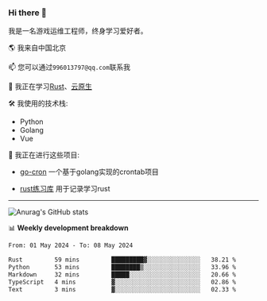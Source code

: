 ### Hi there 👋

我是一名游戏运维工程师，终身学习爱好者。

🌎 我来自中国北京

📫 您可以通过`996013797@qq.com`联系我

🌱 我正在学习[Rust](https://course.rs/)、[云原生](https://github.com/superproj/onex)

🛠️ 我使用的技术栈:
- Python
- Golang
- Vue

🚀 我正在进行这些项目:
- [go-cron](https://github.com/jami1024/go-cron) 一个基于golang实现的crontab项目

- [rust练习库](https://github.com/jami1024/learn_rust) 用于记录学习rust

----

![Anurag's GitHub stats](https://github-readme-stats.vercel.app/api?username=jami1024&show_icons=true&theme=radical)


📊 **Weekly development breakdown**
<!--START_SECTION:waka-->

```txt
From: 01 May 2024 - To: 08 May 2024

Rust         59 mins         █████████▓░░░░░░░░░░░░░░░   38.21 %
Python       53 mins         ████████▒░░░░░░░░░░░░░░░░   33.96 %
Markdown     32 mins         █████░░░░░░░░░░░░░░░░░░░░   20.66 %
TypeScript   4 mins          ▓░░░░░░░░░░░░░░░░░░░░░░░░   02.86 %
Text         3 mins          ▓░░░░░░░░░░░░░░░░░░░░░░░░   02.33 %
```

<!--END_SECTION:waka-->
<!--
**jami1024/jami1024** is a ✨ _special_ ✨ repository because its `README.md` (this file) appears on your GitHub profile.

Here are some ideas to get you started:

- 🔭 I’m currently working on ...
- 🌱 I’m currently learning ...
- 👯 I’m looking to collaborate on ...
- 🤔 I’m looking for help with ...
- 💬 Ask me about ...
- 📫 How to reach me: ...
- 😄 Pronouns: ...
- ⚡ Fun fact: ...
-->
